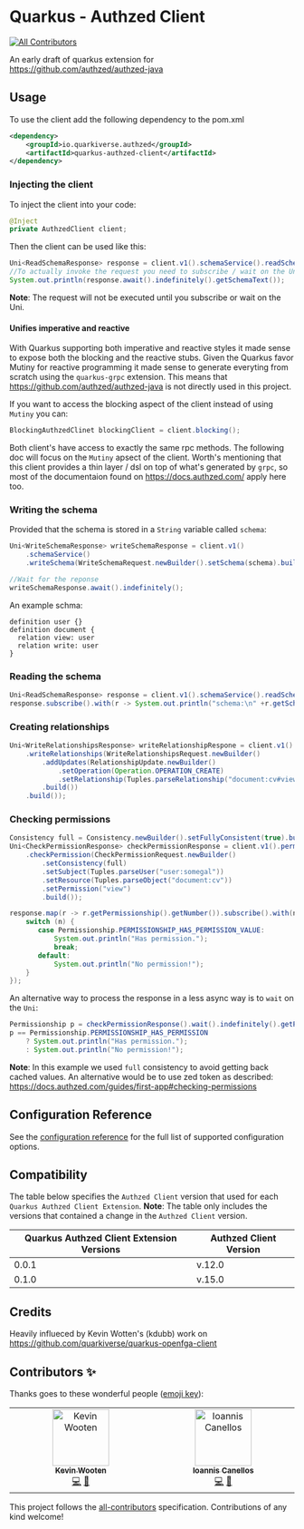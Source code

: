 # Quarkus - Authzed Client
<!-- ALL-CONTRIBUTORS-BADGE:START - Do not remove or modify this section -->
[![All Contributors](https://img.shields.io/badge/all_contributors-2-orange.svg?style=flat-square)](#contributors-)
<!-- ALL-CONTRIBUTORS-BADGE:END -->

An early draft of quarkus extension for https://github.com/authzed/authzed-java

## Usage

To use the client add the following dependency to the pom.xml


```xml
<dependency>
    <groupId>io.quarkiverse.authzed</groupId>
    <artifactId>quarkus-authzed-client</artifactId>
</dependency>

```

### Injecting the client

To inject the client into your code:

```java
@Inject
private AuthzedClient client;
```

Then the client can be used like this:

```java
Uni<ReadSchemaResponse> response = client.v1().schemaService().readSchema(ReadSchemaRequest.newBuilder().build());
//To actually invoke the request you need to subscribe / wait on the Uni:
System.out.println(response.await().indefinitely().getSchemaText());
```

**Note**: The request will not be executed until you subscribe or wait on the Uni.

#### Unifies imperative and reactive 

With Quarkus supporting both imperative and reactive styles it made sense to expose both the blocking and the reactive stubs.
Given the Quarkus favor Mutiny for reactive programming it made sense to generate everyting from scratch using the `quarkus-grpc` extension.
This means that https://github.com/authzed/authzed-java is not directly used in this project.

If you want to access the blocking aspect of the client instead of using `Mutiny` you can:

```java
BlockingAuthzedClinet blockingClient = client.blocking();
```

Both client's have access to exactly the same rpc methods.
The following doc will focus on the `Mutiny` apsect of the client.
Worth's mentioning that this client provides a thin layer / dsl on top of what's generated by `grpc`, so most of the documentaion found on https://docs.authzed.com/ apply here too.

### Writing the schema

Provided that the schema is stored in a `String` variable called `schema`:

```java
Uni<WriteSchemaResponse> writeSchemaResponse = client.v1()
    .schemaService()
    .writeSchema(WriteSchemaRequest.newBuilder().setSchema(schema).build());

//Wait for the reponse
writeSchemaResponse.await().indefinitely();

```

An example schma:
```
definition user {}
definition document {
  relation view: user
  relation write: user
}
```

### Reading the schema
```java
Uni<ReadSchemaResponse> response = client.v1().schemaService().readSchema(ReadSchemaRequest.newBuilder().build());
response.subscribe().with(r -> System.out.println("schema:\n" +r.getSchemaText()));
```

### Creating relationships

```java
Uni<WriteRelationshipsResponse> writeRelationshipRespone = client.v1().permissionService()
    .writeRelationships(WriteRelationshipsRequest.newBuilder()
        .addUpdates(RelationshipUpdate.newBuilder()
            .setOperation(Operation.OPERATION_CREATE)
            .setRelationship(Tuples.parseRelationship("document:cv#view@user:somegal"))
        .build())
    .build());

```

### Checking permissions

```java
Consistency full = Consistency.newBuilder().setFullyConsistent(true).build();
Uni<CheckPermissionResponse> checkPermissionResponse = client.v1().permissionService()
    .checkPermission(CheckPermissionRequest.newBuilder()
        .setConsistency(full)
        .setSubject(Tuples.parseUser("user:somegal"))
        .setResource(Tuples.parseObject("document:cv"))
        .setPermission("view")
        .build());

response.map(r -> r.getPermissionship().getNumber()).subscribe().with(n -> {
    switch (n) {
       case Permissionship.PERMISSIONSHIP_HAS_PERMISSION_VALUE:
           System.out.println("Has permission.");
           break;
       default:
           System.out.println("No permission!");
    }
});

```

An alternative way to process the response in a less async way is to `wait` on the `Uni`:

```java
Permissionship p = checkPermissionResponse().wait().indefinitely().getPermissionship();
p == Permissionship.PERMISSIONSHIP_HAS_PERMISSION 
    ? System.out.println("Has permission.");
    : System.out.println("No permission!");

```

**Note**: In this example we used `full` consistency to avoid getting back cached values. An alternative would be to use zed token as described: https://docs.authzed.com/guides/first-app#checking-permissions

## Configuration Reference

See the [configuration reference](docs/config/quarkus-authzed.adoc) for the full list of supported configuration options.

## Compatibility

The table below specifies the `Authzed Client` version that used for each `Quarkus Authzed Client Extension`.
**Note**: The table only includes the versions that contained a change in the `Authzed Client` version.

| Quarkus Authzed Client Extension Versions | Authzed Client Version |
|-------------------------------------------|------------------------|
| 0.0.1                                     | v.12.0                 |
| 0.1.0                                     | v.15.0                 |

## Credits
Heavily influeced by Kevin Wotten's (kdubb) work on https://github.com/quarkiverse/quarkus-openfga-client

## Contributors ✨

Thanks goes to these wonderful people ([emoji key](https://allcontributors.org/docs/en/emoji-key)):

<!-- ALL-CONTRIBUTORS-LIST:START - Do not remove or modify this section -->
<!-- prettier-ignore-start -->
<!-- markdownlint-disable -->
<table>
  <tbody>
    <tr>
      <td align="center" valign="top" width="14.28%"><a href="https://github.com/kdubb"><img src="https://avatars.githubusercontent.com/u/787655?v=4?s=100" width="100px;" alt="Kevin Wooten"/><br /><sub><b>Kevin Wooten</b></sub></a><br /><a href="https://github.com/quarkiverse/quarkus-authzed-client/commits?author=kdubb" title="Code">💻</a> <a href="#maintenance-kdubb" title="Maintenance">🚧</a></td>
      <td align="center" valign="top" width="14.28%"><a href="http://iocanel.blogspot.com"><img src="https://avatars.githubusercontent.com/u/402008?v=4?s=100" width="100px;" alt="Ioannis Canellos"/><br /><sub><b>Ioannis Canellos</b></sub></a><br /><a href="https://github.com/quarkiverse/quarkus-authzed-client/commits?author=iocanel" title="Code">💻</a> <a href="#maintenance-iocanel" title="Maintenance">🚧</a></td>
    </tr>
  </tbody>
</table>

<!-- markdownlint-restore -->
<!-- prettier-ignore-end -->

<!-- ALL-CONTRIBUTORS-LIST:END -->

This project follows the [all-contributors](https://github.com/all-contributors/all-contributors) specification. Contributions of any kind welcome!